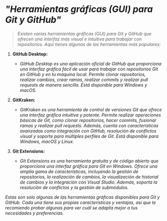 <!-- Autor: Daniel Benjamin Perez Morales -->
<!-- GitHub: https://github.com/DanielBenjaminPerezMoralesDev13 -->
<!-- GitLab: https://gitlab.com/DanielBenjaminPerezMoralesDev13 -->
<!-- Correo electrónico: danielperezdev@proton.me -->

# ***"Herramientas gráficas (GUI) para Git y GitHub"***

> *Existen varias herramientas gráficas (GUI) para Git y GitHub que ofrecen una interfaz más visual e intuitiva para trabajar con repositorios. Aquí tienes algunas de las herramientas más populares:*

1. **GitHub Desktop:**

   - *GitHub Desktop es una aplicación oficial de GitHub que proporciona una interfaz gráfica fácil de usar para trabajar con repositorios Git en GitHub y en tu máquina local. Permite clonar repositorios, realizar cambios, crear ramas, realizar commits y realizar pull requests de manera sencilla. Está disponible para Windows y macOS.*

2. **GitKraken:**

   - *GitKraken es una herramienta de control de versiones Git que ofrece una interfaz gráfica intuitiva y potente. Permite realizar operaciones básicas de Git, como clonar repositorios, hacer commits, fusionar ramas y realizar pull requests. Además, cuenta con características avanzadas como integración con GitHub, resolución de conflictos visual y soporte para múltiples perfiles de Git. Está disponible para Windows, macOS y Linux.*

3. **Git Extensions:**

   - *Git Extensions es una herramienta gratuita y de código abierto que proporciona una interfaz gráfica para Git en Windows. Ofrece una amplia gama de características, incluyendo la gestión de repositorios, la realización de cambios, la visualización de historial de cambios y la integración con Visual Studio. Además, soporta la resolución de conflictos y la gestión de submódulos.*

*Estas son solo algunas de las herramientas gráficas disponibles para Git y GitHub. Cada una tiene sus propias características y ventajas, así que te recomiendo probar algunas para ver cuál se adapta mejor a tus necesidades y preferencias.*

